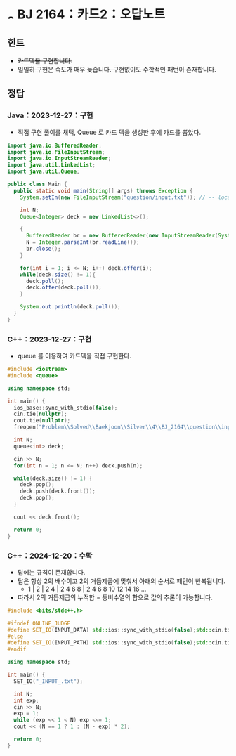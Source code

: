 # <img alt="s4" src="https://d2gd6pc034wcta.cloudfront.net/tier/7.svg" width="16" /> BJ 2164：카드2：오답노트

## 힌트

- ~~카드덱을 구현합니다.~~
- ~~일일히 구현은 속도가 매우 늦습니다. 구현없이도 수학적인 패턴이 존재합니다.~~

## 정답

### Java：2023-12-27：구현

- 직접 구현 풀이를 채택, Queue 로 카드 덱을 생성한 후에 카드를 뽑았다.

```java
import java.io.BufferedReader;
import java.io.FileInputStream;
import java.io.InputStreamReader;
import java.util.LinkedList;
import java.util.Queue;

public class Main {
  public static void main(String[] args) throws Exception {
    System.setIn(new FileInputStream("question/input.txt")); // -- local input.txt

    int N;
    Queue<Integer> deck = new LinkedList<>();

    {
      BufferedReader br = new BufferedReader(new InputStreamReader(System.in));
      N = Integer.parseInt(br.readLine());
      br.close();
    }

    for(int i = 1; i <= N; i++) deck.offer(i);
    while(deck.size() != 1){
      deck.poll();
      deck.offer(deck.poll());
    }

    System.out.println(deck.poll());
  }
}

```

### C++：2023-12-27：구현

- queue 를 이용하여 카드덱을 직접 구현한다.

```cpp
#include <iostream>
#include <queue>

using namespace std;

int main() {
  ios_base::sync_with_stdio(false);
  cin.tie(nullptr);
  cout.tie(nullptr);
  freopen("Problem\\Solved\\Baekjoon\\Silver\\4\\BJ_2164\\question\\input.txt", "rt", stdin);

  int N;
  queue<int> deck;

  cin >> N;
  for(int n = 1; n <= N; n++) deck.push(n);

  while(deck.size() != 1) {
    deck.pop();
    deck.push(deck.front());
    deck.pop();
  }

  cout << deck.front();

  return 0;
}
```

### C++：2024-12-20：수학

- 답에는 규칙이 존재합니다.
- 답은 항상 2의 배수이고 2의 거듭제곱에 맞춰서 아래의 순서로 패턴이 반복됩니다.
  - 1 | 2 | 2 4 | 2 4 6 8 | 2 4 6 8 10 12 14 16 ...
- 따라서 2의 거듭제곱의 누적합 = 등비수열의 합으로 값의 추론이 가능합니다.

```cpp
#include <bits/stdc++.h>

#ifndef ONLINE_JUDGE
#define SET_IO(INPUT_DATA) std::ios::sync_with_stdio(false);std::cin.tie(nullptr);std::cout.tie(nullptr);std::ifstream fs(INPUT_DATA);std::cin.rdbuf(fs.is_open()?((std::istream*)&fs)->rdbuf():((std::istream*)new std::stringstream(INPUT_DATA))->rdbuf())
#else
#define SET_IO(INPUT_PATH) std::ios::sync_with_stdio(false);std::cin.tie(nullptr);std::cout.tie(nullptr)
#endif

using namespace std;

int main() {
  SET_IO("_INPUT_.txt");

  int N;
  int exp;
  cin >> N;
  exp = 1;
  while (exp << 1 < N) exp <<= 1;
  cout << (N == 1 ? 1 : (N - exp) * 2);

  return 0;
}
```
